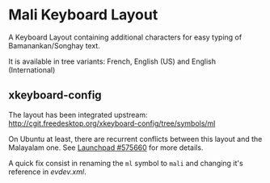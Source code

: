 Mali Keyboard Layout
=====================

A Keyboard Layout containing additional characters for easy typing of Bamanankan/Songhay text.

It is available in tree variants: French, English (US) and English (International)


xkeyboard-config
----------------

The layout has been integrated upstream: http://cgit.freedesktop.org/xkeyboard-config/tree/symbols/ml

On Ubuntu at least, there are recurrent conflicts between this layout and the Malayalam one. See [Launchpad #575660](https://bugs.launchpad.net/ubuntu/+source/xkeyboard-config/+bug/575660) for more details.

A quick fix consist in renaming the `ml` symbol to `mali` and changing it's reference in _evdev.xml_.

